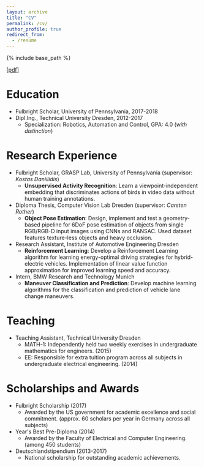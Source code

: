 ```yaml
---
layout: archive
title: "CV"
permalink: /cv/
author_profile: true
redirect_from:
  - /resume
---
```


{% include base_path %}

[[pdf]](http://kpertsch.github.io/files/resume_pertsch.pdf)

Education
======
* Fulbright Scholar, University of Pennsylvania, 2017-2018
* Dipl.Ing., Technical University Dresden, 2012-2017
  * Specialization: Robotics, Automation and Control, GPA: 4.0 (<i>with distinction</i>)

Research Experience
======
* Fulbright Scholar, GRASP Lab, University of Pennsylvania (supervisor: <i>Kostas Daniilidis</i>)
  * <b>Unsupervised Activity Recognition</b>: Learn a viewpoint-independent embedding that discriminates actions of birds in video data without human training annotations.
* Diploma Thesis, Computer Vision Lab Dresden (supervisor: <i>Carsten Rother</i>)
  * <b>Object Pose Estimation</b>: Design, implement and test a geometry-based pipeline for 6DoF pose estimation of objects from single RGB/RGB-D input images using CNNs and RANSAC. Used dataset features texture-less objects and heavy occlusion.
* Research Assistant, Institute of Automotive Engineering Dresden
  * <b>Reinforcement Learning</b>: Develop a Reinforcement Learning algorithm for learning energy-optimal driving strategies for hybrid-electric vehicles. Implementation of linear value function approximation for improved learning speed and accuracy.
* Intern, BMW Research and Technology Munich
  * <b>Maneuver Classification and Prediction</b>: Develop machine learning algorithms for the classification and prediction of vehicle lane change maneuvers.
  
Teaching
======
* Teaching Assistant, Technical University Dresden
  * MATH-1: Independently held two weekly exercises in undergraduate mathematics for engineers. (2015)
  * EE: Responsible for extra tuition program across all subjects in undergraduate electrical engineering. (2014)

Scholarships and Awards
======
* Fulbright Scholarship (2017)
  * Awarded by the US government for academic excellence and social commitment. (approx. 60 scholars per year in Germany across all subjects)
* Year's Best Pre-Diploma (2014)
  * Awarded by the Faculty of Electrical and Computer Engineering. (among 450 students)
* Deutschlandstipendium (2013-2017)
  * National scholarship for outstanding academic achievements.
